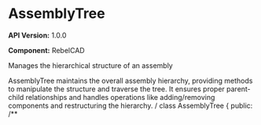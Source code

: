 # AssemblyTree

**API Version:** 1.0.0

**Component:** RebelCAD

Manages the hierarchical structure of an assembly

AssemblyTree maintains the overall assembly hierarchy, providing methods
to manipulate the structure and traverse the tree. It ensures proper
parent-child relationships and handles operations like adding/removing
components and restructuring the hierarchy.
/
class AssemblyTree {
public:
    /**

